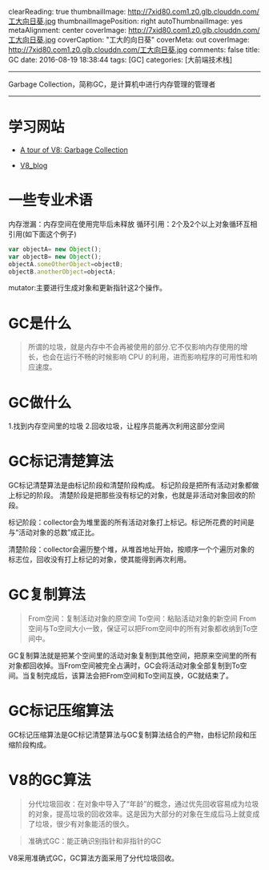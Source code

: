 clearReading: true
thumbnailImage: http://7xid80.com1.z0.glb.clouddn.com/工大向日葵.jpg
thumbnailImagePosition: right
autoThumbnailImage: yes
metaAlignment: center
coverImage: http://7xid80.com1.z0.glb.clouddn.com/工大向日葵.jpg
coverCaption: "工大的向日葵"
coverMeta: out
coverImage: http://7xid80.com1.z0.glb.clouddn.com/工大向日葵.jpg
comments: false
title: GC
date: 2016-08-19 18:38:44
tags: [GC]
categories: [大前端技术栈]

---
Garbage Collection，简称GC，是计算机中进行内存管理的管理者
<!-- more -->
***
# 学习网站

 * [A tour of V8: Garbage Collection](http://jayconrod.com/posts/55/a-tour-of-v8-garbage-collection)
 
 
 * [V8_blog](http://v8project.blogspot.com/)


# 一些专业术语
内存泄漏：内存空间在使用完毕后未释放
循环引用：2个及2个以上对象循环互相引用(如下面这个例子)

``` javascript
var objectA= new Object();
var objectB= new Object();
objectA.someOtherObject=objectB;
objectB.anotherObject=objectA;
```
mutator:主要进行生成对象和更新指针这2个操作。
# GC是什么

>所谓的垃圾，就是内存中不会再被使用的部分.它不仅影响内存使用的增长，也会在运行不畅的时候影响 CPU 的利用，进而影响程序的可用性和响应速度。

# GC做什么


1.找到内存空间里的垃圾
2.回收垃圾，让程序员能再次利用这部分空间




# GC标记清楚算法

GC标记清楚算法是由标记阶段和清楚阶段构成。
标记阶段是把所有活动对象都做上标记的阶段。
清楚阶段是把那些没有标记的对象，也就是非活动对象回收的阶段。

标记阶段：collector会为堆里面的所有活动对象打上标记。标记所花费的时间是与“活动对象的总数”成正比。

清楚阶段：collector会遍历整个堆，从堆首地址开始，按顺序一个个遍历对象的标志位，回收没有打上标记的对象，使其能得到再次利用。

# GC复制算法

>From空间：复制活动对象的原空间
To空间：粘贴活动对象的新空间
From空间与To空间大小一致，保证可以把From空间中的所有对象都收纳到To空间中。

GC复制算法就是把某个空间里的活动对象复制到其他空间，把原来空间里的所有对象都回收掉。当From空间被完全占满时，GC会将活动对象全部复制到To空间。当复制完成后，该算法会把From空间和To空间互换，GC就结束了。



# GC标记压缩算法

GC标记压缩算法是GC标记清楚算法与GC复制算法结合的产物，由标记阶段和压缩阶段构成。

# V8的GC算法
>分代垃圾回收：在对象中导入了“年龄”的概念，通过优先回收容易成为垃圾的对象，提高垃圾的回收效率。这是因为大部分的对象在生成后马上就变成了垃圾，很少有对象能活的很久。

>准确式GC：能正确识别指针和非指针的GC

V8采用准确式GC，GC算法方面采用了分代垃圾回收。
